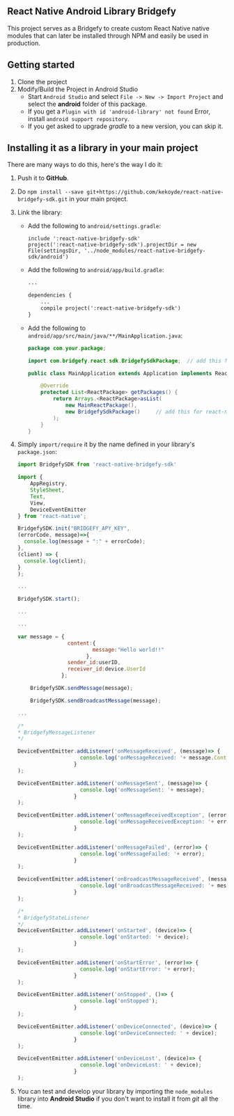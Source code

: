 ## React Native Android Library Bridgefy
This project serves as a Bridgefy to create custom React Native native modules that can later be installed through NPM and easily be used in production.

## Getting started
1. Clone the project
2. Modify/Build the Project in Android Studio
    * Start `Android Studio` and select `File -> New -> Import Project` and select the **android** folder of this package.
    * If you get a `Plugin with id 'android-library' not found` Error, install `android support repository`.
    * If you get asked to upgrade _gradle_ to a new version, you can skip it.

## Installing it as a library in your main project
There are many ways to do this, here's the way I do it:

1. Push it to **GitHub**.
2. Do `npm install --save git+https://github.com/kekoyde/react-native-bridgefy-sdk.git` in your main project.
3. Link the library:
    * Add the following to `android/settings.gradle`:
        ```
        include ':react-native-bridgefy-sdk'
        project(':react-native-bridgefy-sdk').projectDir = new File(settingsDir, '../node_modules/react-native-bridgefy-sdk/android')
        ```

    * Add the following to `android/app/build.gradle`:
        ```xml
        ...

        dependencies {
            ...
            compile project(':react-native-bridgefy-sdk')
        }
        ```
    * Add the following to `android/app/src/main/java/**/MainApplication.java`:
        ```java
        package com.your.package;

        import com.bridgefy.react.sdk.BridgefySdkPackage;  // add this for react-native-bridgefy-sdk

        public class MainApplication extends Application implements ReactApplication {

            @Override
            protected List<ReactPackage> getPackages() {
                return Arrays.<ReactPackage>asList(
                    new MainReactPackage(),
                    new BridgefySdkPackage()     // add this for react-native-bridgefy-sdk
                );
            }
        }
        ```
4. Simply `import/require` it by the name defined in your library's `package.json`:

    ```javascript
    import BridgefySDK from 'react-native-bridgefy-sdk'

    import {
        AppRegistry,
        StyleSheet,
        Text,
        View,
        DeviceEventEmitter
    } from 'react-native';
    
    BridgefySDK.init("BRIDGEFY_APY_KEY", 
    (errorCode, message)=>{
      console.log(message + ":" + errorCode);
    },
    (client) => {
      console.log(client);
    }
    );

    ...

    BridgefySDK.start();

    ...

    ...

    var message = {
                    content:{
                            message:"Hello world!!"
                          },
                    sender_id:userID,
                    receiver_id:device.UserId
                  };

        BridgefySDK.sendMessage(message);

        BridgefySDK.sendBroadcastMessage(message);

    ...

    /*
    * BridgefyMessageListener
    */

    DeviceEventEmitter.addListener('onMessageReceived', (message)=> {
                        console.log('onMessageReceived: '+ message.Content.message);
                      }
    );

    DeviceEventEmitter.addListener('onMessageSent', (message)=> {
                        console.log('onMessageSent: '+ message);
                      }
    );

    DeviceEventEmitter.addListener('onMessageReceivedException', (error)=> {
                        console.log('onMessageReceivedException: '+ error);
                      }
    );

    DeviceEventEmitter.addListener('onMessageFailed', (error)=> {
                        console.log('onMessageFailed: '+ error);
                      }
    );

    DeviceEventEmitter.addListener('onBroadcastMessageReceived', (message)=> {
                        console.log('onBroadcastMessageReceived: '+ message.Content.message);
                      }
    );

    /*
    * BridgefyStateListener
    */    
    DeviceEventEmitter.addListener('onStarted', (device)=> {
                        console.log('onStarted: '+ device);
                      }
    );

    DeviceEventEmitter.addListener('onStartError', (error)=> {
                        console.log('onStartError: '+ error);
                      }
    );

    DeviceEventEmitter.addListener('onStopped', ()=> {
                        console.log('onStopped');
                      }
    );

    DeviceEventEmitter.addListener('onDeviceConnected', (device)=> {
                        console.log('onDeviceConnected: ' + device);
                      }
    );

    DeviceEventEmitter.addListener('onDeviceLost', (device)=> {
                        console.log('onDeviceLost: ' + device);
                      }
    );

    ```
5. You can test and develop your library by importing the `node_modules` library into **Android Studio** if you don't want to install it from _git_ all the time.
